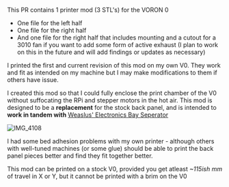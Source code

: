 This PR contains 1 printer mod (3 STL's) for the VORON 0

- One file for the left half
- One file for the right half
- And one file for the right half that includes mounting and a cutout for a 3010 fan if you want to add some form of active exhaust (I plan to work on this in the future and will add findings or updates as necessary)

I printed the first and current revision of this mod on my own V0. They work and fit as intended on my machine but I may make modifications to them if others have issue.

I created this mod so that I could fully enclose the print chamber of the V0 without suffocating the RPi and stepper motors in the hot air. This mod is designed to be a **replacement** for the stock back panel, and is intended to **work in tandem with** [Weaslus' Electronics Bay Seperator](https://github.com/VoronDesign/VoronUsers/tree/master/printer_mods/Weaslus/Electronics-Bay-Seperator)

![IMG_4108](https://user-images.githubusercontent.com/77300059/104236419-8319e400-5424-11eb-90f5-f11e25bf2d60.jpg)

I had some bed adhesion problems with my own printer - although others with well-tuned machines (or some glue) should be able to print the back panel pieces better and find they fit together better.


This mod can be printed on a stock V0, provided you get atleast _~115ish mm_ of travel in X or Y, but it cannot be printed with a brim on the V0
